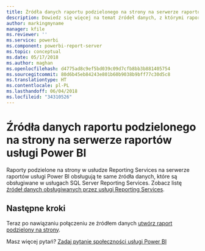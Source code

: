 ```yaml
---
title: Źródła danych raportu podzielonego na strony na serwerze raportów usługi Power BI
description: Dowiedz się więcej na temat źródeł danych, z którymi raporty podzielone na strony (RDL) mogą łączyć się na serwerze raportów usługi Power BI.
author: markingmyname
manager: kfile
ms.reviewer: ''
ms.service: powerbi
ms.component: powerbi-report-server
ms.topic: conceptual
ms.date: 05/17/2018
ms.author: maghan
ms.openlocfilehash: d4775ad8c9ef5bd039c09d7cfb8bb3b881405754
ms.sourcegitcommit: 80d6b45eb84243e801b60b9038b9bff77c30d5c8
ms.translationtype: HT
ms.contentlocale: pl-PL
ms.lasthandoff: 06/04/2018
ms.locfileid: "34310526"
---
```

# <a name="paginated-report-data-sources--in-power-bi-report-server"></a>Źródła danych raportu podzielonego na strony na serwerze raportów usługi Power BI
Raporty podzielone na strony w usłudze Reporting Services na serwerze raportów usługi Power BI obsługują te same źródła danych, które są obsługiwane w usługach SQL Server Reporting Services. Zobacz listę [źródeł danych obsługiwanych przez usługi Reporting Services](https://docs.microsoft.com/sql/reporting-services/report-data/data-sources-supported-by-reporting-services-ssrs).

## <a name="next-steps"></a>Następne kroki
Teraz po nawiązaniu połączeniu ze źródłem danych [utwórz raport podzielony na strony](quickstart-create-paginated-report.md).  


Masz więcej pytań? [Zadaj pytanie społeczności usługi Power BI](https://community.powerbi.com/)

